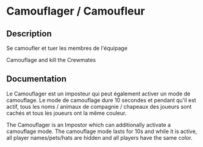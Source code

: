 # Camouflager / Camoufleur

## Description

Se camoufler et tuer les membres de l'équipage

Camouflage and kill the Crewmates

## Documentation

Le Camouflager est un imposteur qui peut également activer un mode de camouflage. Le mode de camouflage dure 10 secondes et pendant qu'il est actif, tous les noms / animaux de compagnie / chapeaux des joueurs sont cachés et tous les joueurs ont la même couleur.

The Camouflager is an Impostor which can additionally activate a camouflage mode. The camouflage mode lasts for 10s and while it is active, all player names/pets/hats are hidden and all players have the same color.